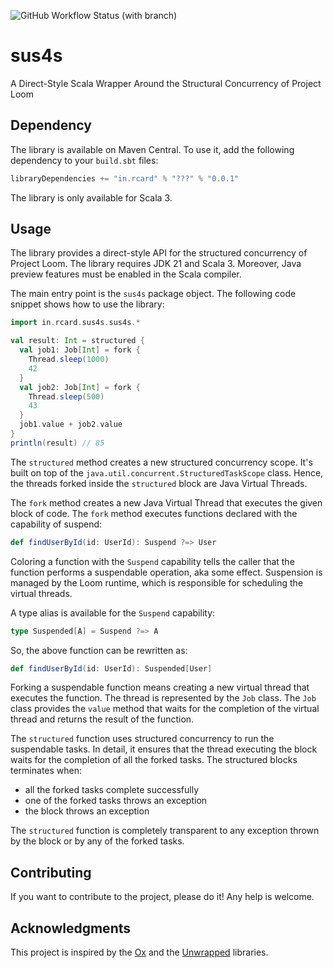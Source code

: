 ![GitHub Workflow Status (with branch)](https://img.shields.io/github/actions/workflow/status/rcardin/sus4s/scala.yml?branch=main)

# sus4s

A Direct-Style Scala Wrapper Around the Structural Concurrency of Project Loom

## Dependency

The library is available on Maven Central. To use it, add the following dependency to your `build.sbt` files:

```sbt
libraryDependencies += "in.rcard" % "???" % "0.0.1"
```

The library is only available for Scala 3.

## Usage

The library provides a direct-style API for the structured concurrency of Project Loom. The library requires JDK 21 and
Scala 3. Moreover, Java preview features must be enabled in the Scala compiler.

The main entry point is the `sus4s` package object. The following code snippet shows how to use the library:

```scala 3
import in.rcard.sus4s.sus4s.*

val result: Int = structured {
  val job1: Job[Int] = fork {
    Thread.sleep(1000)
    42
  }
  val job2: Job[Int] = fork {
    Thread.sleep(500)
    43
  }
  job1.value + job2.value
}
println(result) // 85
```

The `structured` method creates a new structured concurrency scope. It's built on top of
the `java.util.concurrent.StructuredTaskScope` class. Hence, the threads forked inside the `structured` block are Java
Virtual Threads.

The `fork` method creates a new Java Virtual Thread that executes the given block of code. The `fork` method executes
functions declared with the capability of suspend:

```scala 3
def findUserById(id: UserId): Suspend ?=> User
```

Coloring a function with the `Suspend` capability tells the caller that the function performs a suspendable operation,
aka some effect. Suspension is managed by the Loom runtime, which is responsible for scheduling the virtual threads.

A type alias is available for the `Suspend` capability:

```scala 3
type Suspended[A] = Suspend ?=> A
```

So, the above function can be rewritten as:

```scala 3
def findUserById(id: UserId): Suspended[User]
```

Forking a suspendable function means creating a new virtual thread that executes the function. The thread is represented
by the `Job` class. The `Job` class provides the `value` method that waits for the completion of the virtual thread and
returns the result of the function.

The `structured` function uses structured concurrency to run the suspendable tasks. In detail, it ensures that the
thread executing the block waits for the completion of all the forked tasks. The structured blocks terminates when:

- all the forked tasks complete successfully
- one of the forked tasks throws an exception
- the block throws an exception

The `structured` function is completely transparent to any exception thrown by the block or by any of the forked tasks.

## Contributing

If you want to contribute to the project, please do it! Any help is welcome.

## Acknowledgments

This project is inspired by the [Ox](https://github.com/softwaremill/ox) and
the [Unwrapped](https://github.com/xebia-functional/Unwrapped) libraries.


